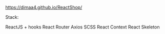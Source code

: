 https://dimaa4.github.io/ReactShop/

Stack:

ReactJS + hooks
React Router
Axios
SCSS
React Context
React Skeleton
